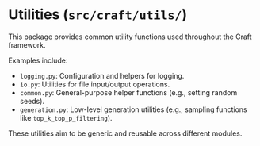 # Utilities (`src/craft/utils/`)

This package provides common utility functions used throughout the Craft framework.

Examples include:

- `logging.py`: Configuration and helpers for logging.
- `io.py`: Utilities for file input/output operations.
- `common.py`: General-purpose helper functions (e.g., setting random seeds).
- `generation.py`: Low-level generation utilities (e.g., sampling functions like `top_k_top_p_filtering`).

These utilities aim to be generic and reusable across different modules. 